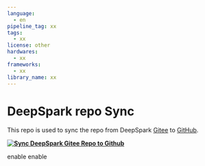 ```yaml
---
language:
  - en
pipeline_tag: xx
tags:
  - xx
license: other
hardwares:
  - xx
frameworks:
  - xx
library_name: xx
---
```


# DeepSpark repo Sync
This repo is used to sync the repo from DeepSpark [Gitee](https://gitee.com/deep-spark/deepsparkhub) to [GitHub](https://github.com/Deep-Spark/deepsparkhub).

**[![Sync DeepSpark Gitee Repo to Github](https://github.com/rexlee8776/deepspark_sync/actions/workflows/deepspark_sync.yml/badge.svg)](https://github.com/rexlee8776/deepspark_sync/actions/workflows/deepspark_sync.yml)**

enable
enable
